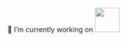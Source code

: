 
🔭 I’m currently working on <img src="https://icons-for-free.com/iconfiles/png/512/icon++html+icon-1320194800994962643.png" width="50" height="50">
